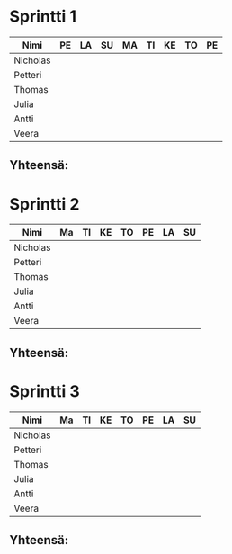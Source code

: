 # Sprintti 1

| Nimi          | PE            | LA    | SU      | MA    | TI    | KE     | TO    | PE     |
| ------------- |:-------------:| -----:| -----:  | -----:| -----:| -----: | -----:| ------:|
| Nicholas      |               |       |         |       |       |        |       |        |
| Petteri       |               |       |         |       |       |        |       |        |
| Thomas        |               |       |         |       |       |        |       |        |
| Julia         |               |       |         |       |       |        |       |        |
| Antti         |               |       |         |       |       |        |       |        |
| Veera         |               |       |         |       |       |        |       |        |
## Yhteensä: 


# Sprintti 2

| Nimi          | Ma            | TI    | KE      | TO    | PE    | LA     | SU    |
| ------------- |:-------------:| -----:| -----:  | -----:| -----:| -----: | -----:|
| Nicholas      |               |       |         |       |       |        |       |
| Petteri       |               |       |         |       |       |        |       |
| Thomas        |               |       |         |       |       |        |       |
| Julia         |               |       |         |       |       |        |       |
| Antti         |               |       |         |       |       |        |       |
| Veera         |               |       |         |       |       |        |       |
## Yhteensä: 


# Sprintti 3

| Nimi          | Ma            | TI    | KE      | TO    | PE    | LA     | SU    |
| ------------- |:-------------:| -----:| -----:  | -----:| -----:| -----: | -----:|
| Nicholas      |               |       |         |       |       |        |       |
| Petteri       |               |       |         |       |       |        |       |
| Thomas        |               |       |         |       |       |        |       |
| Julia         |               |       |         |       |       |        |       |
| Antti         |               |       |         |       |       |        |       |
| Veera         |               |       |         |       |       |        |       |
## Yhteensä: 

